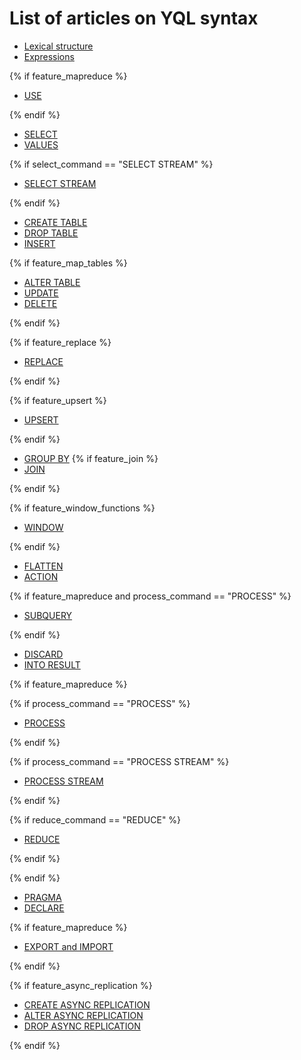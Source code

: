 # List of articles on YQL syntax

* [Lexical structure](lexer.md)
* [Expressions](expressions.md)

{% if feature_mapreduce %}

* [USE](use.md)

{% endif %}

* [SELECT](./select/index.md)
* [VALUES](values.md)

{% if select_command == "SELECT STREAM" %}

* [SELECT STREAM](select_stream.md)

{% endif %}

* [CREATE TABLE](create_table/index.md)
* [DROP TABLE](drop_table.md)
* [INSERT](insert_into.md)

{% if feature_map_tables %}

* [ALTER TABLE](alter_table/index.md)
* [UPDATE](update.md)
* [DELETE](delete.md)

{% endif %}

{% if feature_replace %}

* [REPLACE](replace_into.md)

{% endif %}

{% if feature_upsert %}

* [UPSERT](upsert_into.md)

{% endif %}

* [GROUP BY](group_by.md)
{% if feature_join %}
* [JOIN](join.md)

{% endif %}

{% if feature_window_functions %}

* [WINDOW](window.md)

{% endif %}

* [FLATTEN](flatten.md)
* [ACTION](action.md)

{% if feature_mapreduce and process_command == "PROCESS" %}

* [SUBQUERY](subquery.md)

{% endif %}

* [DISCARD](discard.md)
* [INTO RESULT](into_result.md)

{% if feature_mapreduce %}

{% if process_command == "PROCESS" %}

* [PROCESS](process.md)

{% endif %}

{% if process_command == "PROCESS STREAM" %}

* [PROCESS STREAM](process.md)

{% endif %}

{% if reduce_command == "REDUCE" %}

* [REDUCE](reduce.md)

{% endif %}

{% endif %}

* [PRAGMA](pragma.md)
* [DECLARE](declare.md)

{% if feature_mapreduce %}

* [EXPORT and IMPORT](export_import.md)

{% endif %}

{% if feature_async_replication %}

* [CREATE ASYNC REPLICATION](create-async-replication.md)
* [ALTER ASYNC REPLICATION](alter-async-replication.md)
* [DROP ASYNC REPLICATION](drop-async-replication.md)

{% endif %}

